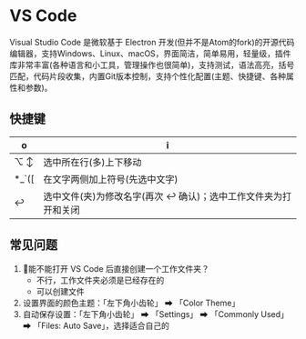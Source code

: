 # VS Code

Visual Studio Code 是微软基于 Electron 开发(但并不是Atom的fork)的开源代码编辑器，支持Windows、Linux、macOS，界面简洁，简单易用，轻量级，插件库非常丰富(各种语言和小工具，管理操作也很简单)，支持测试，语法高亮，括号匹配，代码片段收集，内置Git版本控制，支持个性化配置(主题、快捷键、各种属性和参数)。

## 快捷键

o | i
-|-
⌥ ↕ | 选中所在行(多)上下移动
*_`([ | 在文字两侧加上符号(先选中文字)
↩︎ | 选中文件(夹)为修改名字(再次 ↩ 确认)；选中工作文件夹为打开和关闭

## 常见问题

1. 能不能打开 VS Code 后直接创建一个工作文件夹？
    - 不行，工作文件夹必须是已经存在的
    - 可以创建文件
2. 设置界面的颜色主题：「左下角小齿轮」 ➡ 「Color Theme」
3. 自动保存设置：「左下角小齿轮」 ➡ 「Settings」 ➡ 「Commonly Used」 ➡ 「Files: Auto Save」，选择适合自己的
